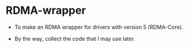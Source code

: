 # RDMA-wrapper

* To make an RDMA wrapper for drivers with version 5 (RDMA-Core).

* By the way, collect the code that I may use later.